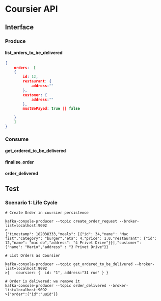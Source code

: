 # Coursier API

## Interface
### Produce
#### list_orders_to_be_delivered

```json
{
    orders:  [
    {
        id: 12,
        restaurant: {
            address:""
        },
        customer: {
            address:""
        },
        mustBePayed: true || false

    }
    ]
}
```
### Consume
#### get_ordered_to_be_delivered
#### finalise_order
#### order_delivered

## Test

### Scenario 1: Life Cycle

```
# Create Order in coursier persistence

kafka-console-producer --topic create_order_request --broker-list=localhost:9092
>
{"timestamp": 182038333,"meals": [{"id": 34,"name": "Mac fist","category": "burger","eta": 4,"price": 1.0,"restaurant": {"id": 12,"name": "mac do","address": "4 Privet Drive"}}],"customer": {"name": "Mario","address" : "3 Privet Drive"}}

# List Orders as Coursier

kafka-console-producer --topic get_ordered_to_be_delivered --broker-list=localhost:9092
>{   coursier: {  id: "1", address:"31 rue" } }

# Order is delivered: we remove it
kafka-console-producer --topic order_delivered --broker-list=localhost:9092
>{"order":{"id":"uuid"}}
```